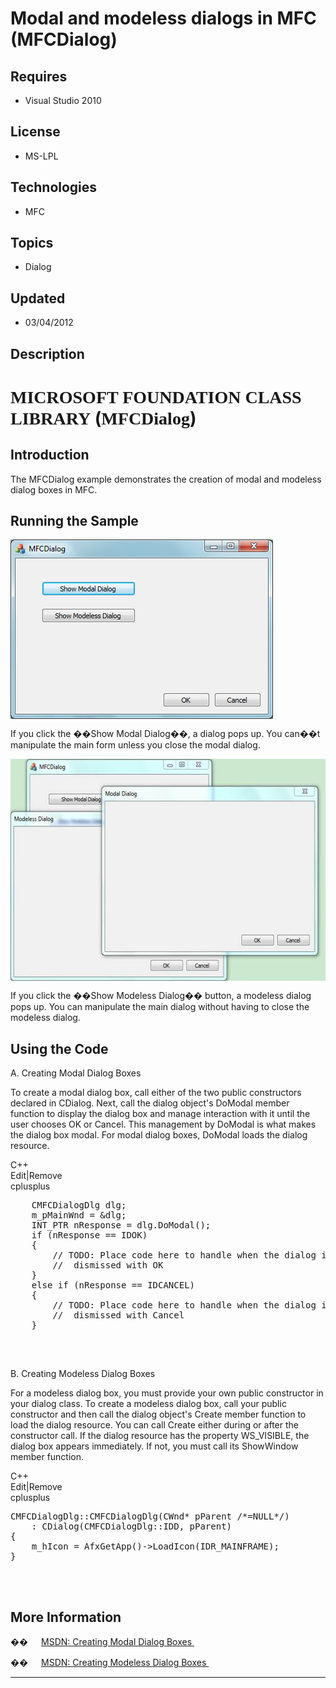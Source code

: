 # Modal and modeless dialogs in MFC (MFCDialog)
## Requires
- Visual Studio 2010
## License
- MS-LPL
## Technologies
- MFC
## Topics
- Dialog
## Updated
- 03/04/2012
## Description

<h1><span style="font-family:������">MICROSOFT FOUNDATION CLASS LIBRARY</span> (<span style="font-family:������">MFCDialog</span>)</h1>
<h2>Introduction</h2>
<p class="MsoNormal">The MFCDialog example demonstrates the creation of modal and modeless dialog boxes in MFC.<span style="">
</span></p>
<h2>Running the Sample</h2>
<p class="MsoNormal"><span style=""><img src="53702-image.png" alt="" width="420" height="287" align="middle">
</span><span style=""></span></p>
<p class="MsoNormal"><span style="">If you click the ��Show Modal Dialog��, a dialog pops up. You can��t manipulate the main form unless you close the modal dialog.
</span></p>
<p class="MsoNormal"><span style=""><img src="53703-image.png" alt="" width="576" height="355" align="middle">
</span><span style=""></span></p>
<p class="MsoNormal"><span style="">If you click the ��Show Modeless Dialog�� button, a modeless dialog pops up. You can manipulate the main dialog without having to close the modeless dialog.
</span></p>
<h2>Using the Code</h2>
<p class="MsoNormal">A. Creating Modal Dialog Boxes<span style="">&nbsp; </span>
</p>
<p class="MsoNormal">To create a modal dialog box, call either of the two public constructors declared in CDialog. Next, call the dialog object's DoModal member function to display the dialog box and manage interaction with it until the user chooses OK or
 Cancel. This management by DoModal is what makes the dialog box modal. For modal dialog boxes, DoModal loads the dialog resource.
</p>
<div class="scriptcode">
<div class="pluginEditHolder" pluginCommand="mceScriptCode">
<div class="title"><span>C&#43;&#43;</span></div>
<div class="pluginLinkHolder"><span class="pluginEditHolderLink">Edit</span>|<span class="pluginRemoveHolderLink">Remove</span>
</div>
<span class="hidden">cplusplus</span>

<pre id="codePreview" class="cplusplus">
    CMFCDialogDlg dlg;
    m_pMainWnd = &dlg;
    INT_PTR nResponse = dlg.DoModal();
    if (nResponse == IDOK)
    {
        // TODO: Place code here to handle when the dialog is
        //  dismissed with OK
    }
    else if (nResponse == IDCANCEL)
    {
        // TODO: Place code here to handle when the dialog is
        //  dismissed with Cancel
    }

</pre>
</div>
</div>
<div class="endscriptcode">&nbsp;</div>
<p class="MsoNormal"></p>
<p class="MsoNormal">B. Creating Modeless Dialog Boxes </p>
<p class="MsoNormal">For a modeless dialog box, you must provide your own public constructor in your dialog class. To create a modeless dialog box, call your public constructor and then call the dialog object's Create member function to load the dialog resource.
 You can call Create either during or after the constructor call. If the dialog resource has the property WS_VISIBLE, the dialog box appears immediately. If not, you must call its ShowWindow member function.<span style="">
</span></p>
<div class="scriptcode">
<div class="pluginEditHolder" pluginCommand="mceScriptCode">
<div class="title"><span>C&#43;&#43;</span></div>
<div class="pluginLinkHolder"><span class="pluginEditHolderLink">Edit</span>|<span class="pluginRemoveHolderLink">Remove</span>
</div>
<span class="hidden">cplusplus</span>

<pre id="codePreview" class="cplusplus">
CMFCDialogDlg::CMFCDialogDlg(CWnd* pParent /*=NULL*/)
    : CDialog(CMFCDialogDlg::IDD, pParent)
{
    m_hIcon = AfxGetApp()-&gt;LoadIcon(IDR_MAINFRAME);
}

</pre>
</div>
</div>
<div class="endscriptcode">&nbsp;</div>
<p class="MsoNormal"><span style=""></span></p>
<h2>More Information<span style=""> </span></h2>
<p class="MsoListParagraphCxSpFirst" style=""><span style="font-family:Symbol"><span style="">��<span style="font:7.0pt &quot;Times New Roman&quot;">&nbsp;&nbsp;&nbsp;&nbsp;&nbsp;&nbsp;&nbsp;&nbsp;
</span></span></span><a href="http://msdn.microsoft.com/en-us/library/b8tas481.aspx">MSDN: Creating Modal Dialog Boxes
</a><span style="">&nbsp;</span> </p>
<p class="MsoListParagraphCxSpLast" style=""><span style="font-family:Symbol"><span style="">��<span style="font:7.0pt &quot;Times New Roman&quot;">&nbsp;&nbsp;&nbsp;&nbsp;&nbsp;&nbsp;&nbsp;&nbsp;
</span></span></span><a href="http://msdn.microsoft.com/en-us/library/hf0yazk7.aspx">MSDN: Creating Modeless Dialog Boxes
</a><span style="">&nbsp;</span></p>
<hr>
<div><a href="http://go.microsoft.com/?linkid=9759640" style="margin-top:3px"><img alt="" src="http://bit.ly/onecodelogo">
</a></div>
